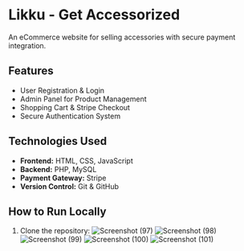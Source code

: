 # Likku - Get Accessorized 
An eCommerce website for selling accessories with secure payment integration.

## Features
- User Registration & Login
- Admin Panel for Product Management
- Shopping Cart & Stripe Checkout
- Secure Authentication System

## Technologies Used 
- **Frontend:** HTML, CSS, JavaScript
- **Backend:** PHP, MySQL
- **Payment Gateway:** Stripe
- **Version Control:** Git & GitHub

## How to Run Locally 
1. Clone the repository:
![Screenshot (97)](https://github.com/user-attachments/assets/7a218a29-1704-4ff2-8df3-2720b2d2eef1)
![Screenshot (98)](https://github.com/user-attachments/assets/ae7cb12b-472b-4a5b-9fd7-f3f571e69890)
![Screenshot (99)](https://github.com/user-attachments/assets/52a807bb-d214-4a12-9e7e-8d81fe8cc87c)
![Screenshot (100)](https://github.com/user-attachments/assets/dd9d0eeb-2ee8-41c3-b86b-1a002bed5b7e)
![Screenshot (101)](https://github.com/user-attachments/assets/8bc53108-4424-47b6-bd31-8b7b3ab8baa3)
